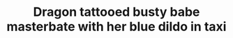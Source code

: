---
layout: post
title: Dragon tattooed busty babe masterbate with her blue dildo in taxi
duration: '12:03'
view: 218
rate: 2
video: 'https://www.faptube.com/embed/49198'
category:
 - brunette
 - busty
 - cab
 - curvy
 - gorgeous
 - stunning
tags: 
 - big-tits
priority: 0.9
changefreq: daily
---